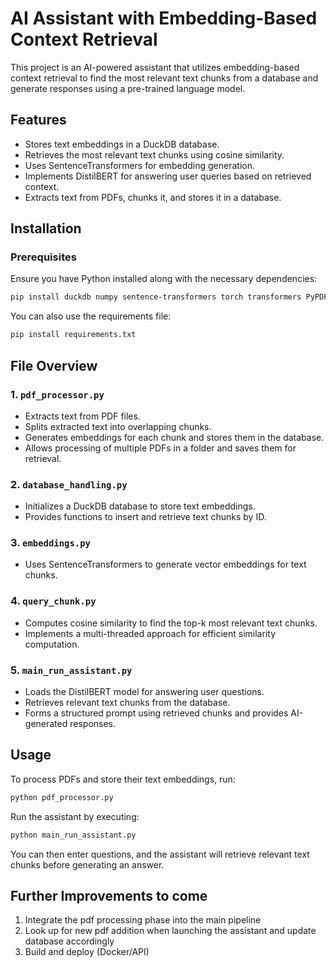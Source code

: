 # AI Assistant with Embedding-Based Context Retrieval

This project is an AI-powered assistant that utilizes embedding-based context retrieval to find the most relevant text chunks from a database and generate responses using a pre-trained language model.

## Features
- Stores text embeddings in a DuckDB database.
- Retrieves the most relevant text chunks using cosine similarity.
- Uses SentenceTransformers for embedding generation.
- Implements DistilBERT for answering user queries based on retrieved context.
- Extracts text from PDFs, chunks it, and stores it in a database.

## Installation
### Prerequisites
Ensure you have Python installed along with the necessary dependencies:
```sh
pip install duckdb numpy sentence-transformers torch transformers PyPDF2 pandas
```
You can also use the requirements file:
```sh
pip install requirements.txt
```

## File Overview

### 1. `pdf_processor.py`
- Extracts text from PDF files.
- Splits extracted text into overlapping chunks.
- Generates embeddings for each chunk and stores them in the database.
- Allows processing of multiple PDFs in a folder and saves them for retrieval.

### 2. `database_handling.py`
- Initializes a DuckDB database to store text embeddings.
- Provides functions to insert and retrieve text chunks by ID.

### 3. `embeddings.py`
- Uses SentenceTransformers to generate vector embeddings for text chunks.

### 4. `query_chunk.py`
- Computes cosine similarity to find the top-k most relevant text chunks.
- Implements a multi-threaded approach for efficient similarity computation.

### 5. `main_run_assistant.py`
- Loads the DistilBERT model for answering user questions.
- Retrieves relevant text chunks from the database.
- Forms a structured prompt using retrieved chunks and provides AI-generated responses.


## Usage

To process PDFs and store their text embeddings, run:
```sh
python pdf_processor.py
```

Run the assistant by executing:
```sh
python main_run_assistant.py
```
You can then enter questions, and the assistant will retrieve relevant text chunks before generating an answer.


## Further Improvements to come

1. Integrate the pdf processing phase into the main pipeline
2. Look up for new pdf addition when launching the assistant and update database accordingly
3. Build and deploy (Docker/API)
